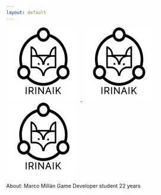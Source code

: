```yaml
---
layout: default
---
```

<a href="./irinaik.html">
  <img src="irinaLogo.png" 
       alt="IrinaIK" 
       width="200"
       height="200"/>
</a>

<a href="./irinaik.html">
  <img src="irinaLogo.png" 
       alt="IrinaIK" 
       width="200"
       height="200"/>
</a>

<a href="https://twitter.com/Swampertor">
  <img src="irinaLogo.png" 
       alt="IrinaIK" 
       width="200" 
       height="200"/>
</a>


About:
Marco Millán
Game Developer student 
22 years


